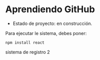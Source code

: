 <h1>Aprendiendo GitHub</h1>

- Estado de proyecto: en construcción.

Para ejecutar le sistema, debes poner:

```npm install react```

sistema de registro 2
